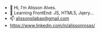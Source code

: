 - 👋 Hi, I’m Alisson Alves.
- 🌱 Learning FrontEnd: JS, HTML5, Jqery...
- 📫 alissonsilabas@gmail.com
- https://www.linkedin.com/in/alissonrosas/

<!---
alishowsilabas/alishowsilabas is a ✨ special ✨ repository because its `README.md` (this file) appears on your GitHub profile.
You can click the Preview link to take a look at your changes.
--->
